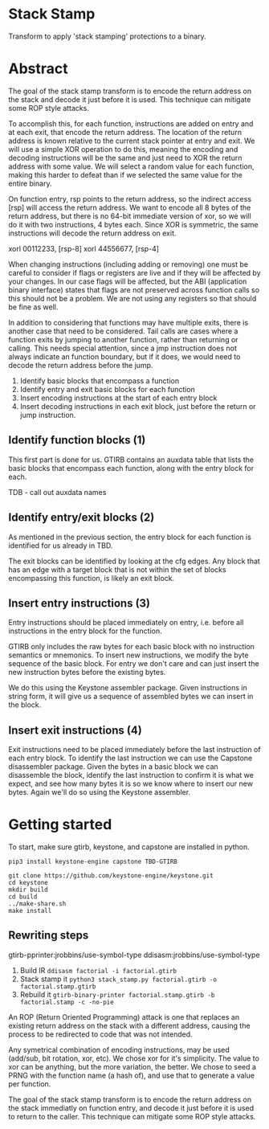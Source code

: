 # Stack Stamp

Transform to apply 'stack stamping' protections to a binary.

# Abstract

The goal of the stack stamp transform is to encode the return address on the
stack and decode it just before it is used.  This technique can mitigate some
ROP style attacks.

To accomplish this, for each function, instructions are added on entry and at
each exit, that encode the return address.  The location of the return address
is known relative to the current stack pointer at entry and exit.  We will use
a simple XOR operation to do this, meaning the encoding and decoding
instructions will be the same and just need to XOR the return address with some
value.  We will select a random value for each function, making this harder to
defeat than if we selected the same value for the entire binary.

On function entry, rsp points to the return address, so the indirect access
[rsp] will access the return address.  We want to encode all 8 bytes of the
return address, but there is no 64-bit immediate version of xor, so we will do
it with two instructions, 4 bytes each.  Since XOR is symmetric, the same
instructions will decode the return address on exit.

  xorl 00112233, [rsp-8]
  xorl 44556677, [rsp-4]

When changing instructions (including adding or removing) one must be careful to
consider if flags or registers are live and if they will be affected by your
changes.  In our case flags will be affected, but the ABI (application binary
interface) states that flags are not preserved across function calls so this
should not be a problem.  We are not using any registers so that should be fine
as well.

In addition to considering that functions may have multiple exits, there is
another case that need to be considered.  Tail calls are cases where a function
exits by jumping to another function, rather than returning or calling.  This
needs special attention, since a jmp instruction does not always indicate an
function boundary, but if it does, we would need to decode the return address
before the jump.

  1. Identify basic blocks that encompass a function
  2. Identify entry and exit basic blocks for each function
  3. Insert encoding instructions at the start of each entry block
  4. Insert decoding instructions in each exit block, just before the return or
      jump instruction.

## Identify function blocks (1)

This first part is done for us.  GTIRB contains an auxdata table that lists the
basic blocks that encompass each function, along with the entry block for each.

TDB - call out auxdata names

## Identify entry/exit blocks (2)

As mentioned in the previous section, the entry block for each function is
identified for us already in TBD.

The exit blocks can be identified by looking at the cfg edges.  Any block that
has an edge with a target block that is not within the set of blocks
encompassing this function, is likely an exit block.

## Insert entry instructions (3)

Entry instructions should be placed immediately on entry, i.e. before all
instructions in the entry block for the function.

GTIRB only includes the raw bytes for each basic block with no instruction
semantics or mnemonics.  To insert new instructions, we modify the byte sequence
of the basic block.  For entry we don't care and can just insert the new
instruction bytes before the existing bytes.

We do this using the Keystone assembler package.  Given instructions in string
form, it will give us a sequence of assembled bytes we can insert in the block.

## Insert exit instructions (4)

Exit instructions need to be placed immediately before the last instruction of
each entry block.  To identify the last instruction we can use the Capstone
disassembler package.  Given the bytes in a basic block we can disassemble the
block, identify the last instruction to confirm it is what we expect, and see
how many bytes it is so we know where to insert our new bytes.  Again we'll do
so using the Keystone assembler.

# Getting started

To start, make sure gtirb, keystone, and capstone are installed in python.

```
pip3 install keystone-engine capstone TBD-GTIRB

git clone https://github.com/keystone-engine/keystone.git
cd keystone
mkdir build
cd build
../make-share.sh
make install
```

## Rewriting steps

gtirb-pprinter:jrobbins/use-symbol-type
ddisasm:jrobbins/use-symbol-type

  1. Build IR
    `ddisasm factorial -i factorial.gtirb`
  2. Stack stamp it
    `python3 stack_stamp.py factorial.gtirb -o factorial.stamp.gtirb`
  3. Rebuild it
    `gtirb-binary-printer factorial.stamp.gtirb -b factorial.stamp -c -no-pie`



An ROP (Return Oriented Programming) attack is one that replaces an existing
return address on the stack with a different address, causing the process to be
redirected to code that was not intended.  

Any symetrical combination of encoding instructions, may be used (add/sub, bit
rotation, xor, etc).  We chose xor for it's simplicity.  The value to xor can be
anything, but the more variation, the better.  We chose to seed a PRNG with the
function name (a hash of), and use that to generate a value per function.

The goal of the stack stamp transform is to encode the return address on the
stack immediatly on function entry, and decode it just before it is used to
return to the caller.  This technique can mitigate some ROP style attacks.
